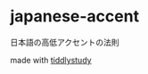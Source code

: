 # japanese-accent
日本語の高低アクセントの法則

made with [tiddlystudy](https://github.com/postkevone/tiddlystudy)

